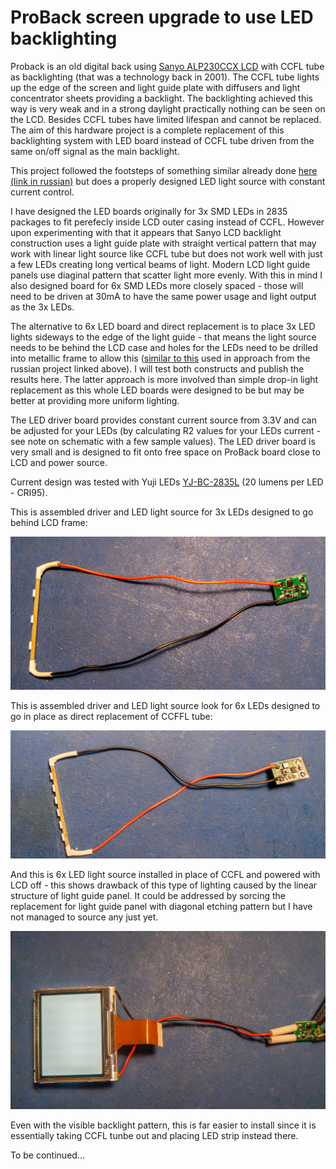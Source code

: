# ProBack screen upgrade to use LED backlighting

Proback is an old digital back using [Sanyo ALP230CCX LCD](Ref/ALP230CCX.pdf) with CCFL tube as backlighting (that was a technology back in 2001). The CCFL tube lights up the edge of the screen and light guide plate with diffusers and light concentrator sheets providing a backlight. The backlighting achieved this way is very weak and in a strong daylight practically nothing can be seen on the LCD. Besides CCFL tubes have limited lifespan and cannot be replaced. The aim of this hardware project is a complete replacement of this backlighting system with LED board instead of CCFL tube driven from the same on/off signal as the main backlight.

This project followed the footsteps of something similar already done [here (link in russian)](https://web.archive.org/web/20171017015512/http://wowcamera.info/viewtopic.php?f=18&t=815&sid=7ef8761ab0095eecd0e935a0096e5fdd&start=740) but does a properly designed LED light source with constant current control.

I have designed the LED boards originally for 3x SMD LEDs in 2835 packages to fit perefecly inside LCD outer casing instead of CCFL. However upon experimenting with that it appears that Sanyo LCD backlight construction uses a light guide plate with straight vertical pattern that may work with linear light source like CCFL tube but does not work well with just a few LEDs creating long vertical beams of light. Modern LCD light guide panels use diaginal pattern that scatter light more evenly. With this in mind I also designed board for 6x SMD LEDs more closely spaced - those will need to be driven at 30mA to have the same power usage and light output as the 3x LEDs.

The alternative to 6x LED board and direct replacement is to place 3x LED lights sideways to the edge of the light guide - that means the light source needs to be behind the LCD case and holes for the LEDs need to be drilled into metallic frame to allow this ([similar to this](https://web.archive.org/web/20171021101310if_/http://wowcamera.info/download/file.php?id=11161&sid=97ba8f0b739cfa263edd7aab8cd7707e) used in approach from the russian project linked above). I will test both constructs and publish the results here. The latter approach is more involved than simple drop-in light replacement as this whole LED boards were designed to be but may be better at providing more uniform lighting.

The LED driver board provides constant current source from 3.3V and can be adjusted for your LEDs (by calculating R2 values for your LEDs current - see note on schematic with a few sample values). The LED driver board is very small and is designed to fit onto free space on ProBack board close to LCD and power source. 

Current design was tested with Yuji LEDs [YJ-BC-2835L](https://www.yujiintl.com/bc-2835l-0-2w/) (20 lumens per LED - CRI95). 

This is assembled driver and LED light source for 3x LEDs designed to go behind LCD frame:
 
![3LED](Ref/LED-230708-003.jpg)

This is assembled driver and LED light source look for 6x LEDs designed to go in place as direct replacement of CCFFL tube:
 
![6LED](Ref/LED-230708-001.jpg)

And this is 6x LED light source installed in place of CCFL and powered with LCD off - this shows drawback of this type of lighting caused by the linear structure of light guide panel. It could be addressed by sorcing the replacement for light guide panel with diagonal etching pattern but I have not managed to source any just yet.

![6LED](Ref/LED-230708-002.jpg)

Even with the visible backlight pattern, this is far easier to install since it is essentially taking CCFL tunbe out and placing LED strip instead there.

To be continued...
